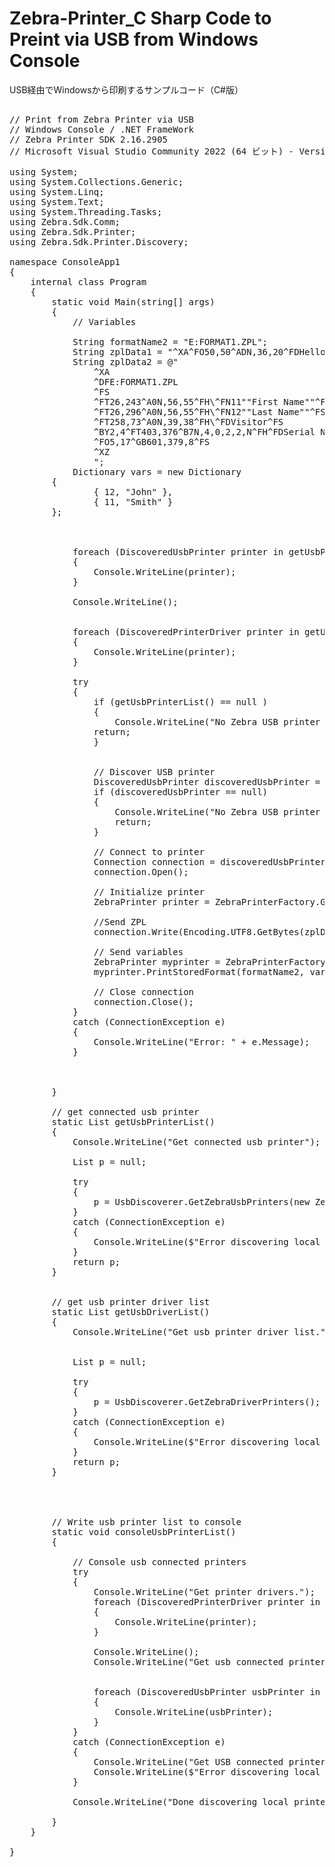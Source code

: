 # Zebra-Printer_C Sharp Code to Preint via USB from Windows Console
 USB経由でWindowsから印刷するサンプルコード（C#版）

<pre>

// Print from Zebra Printer via USB
// Windows Console / .NET FrameWork
// Zebra Printer SDK 2.16.2905
// Microsoft Visual Studio Community 2022 (64 ビット) - Version 17.12.1

using System;
using System.Collections.Generic;
using System.Linq;
using System.Text;
using System.Threading.Tasks;
using Zebra.Sdk.Comm;
using Zebra.Sdk.Printer;
using Zebra.Sdk.Printer.Discovery;

namespace ConsoleApp1
{
    internal class Program
    {
        static void Main(string[] args)
        {
            // Variables

            String formatName2 = "E:FORMAT1.ZPL";
            String zplData1 = "^XA^FO50,50^ADN,36,20^FDHello, Zebra Printer!^FS^XZ"; // Sample ZPL command
            String zplData2 = @"
                ^XA
                ^DFE:FORMAT1.ZPL
                ^FS
                ^FT26,243^A0N,56,55^FH\^FN11""First Name""^FS
                ^FT26,296^A0N,56,55^FH\^FN12""Last Name""^FS
                ^FT258,73^A0N,39,38^FH\^FDVisitor^FS
                ^BY2,4^FT403,376^B7N,4,0,2,2,N^FH^FDSerial Number^FS
                ^FO5,17^GB601,379,8^FS
                ^XZ            
                ";
            Dictionary<int, String> vars = new Dictionary<int, String>
        {
                { 12, "John" },
                { 11, "Smith" }
        };



            foreach (DiscoveredUsbPrinter printer in getUsbPrinterList())
            {
                Console.WriteLine(printer);
            }

            Console.WriteLine();


            foreach (DiscoveredPrinterDriver printer in getUsbDriverList())
            {
                Console.WriteLine(printer);
            }

            try
            {
                if (getUsbPrinterList() == null ) 
                {
                    Console.WriteLine("No Zebra USB printer found.");
                return;
                }


                // Discover USB printer
                DiscoveredUsbPrinter discoveredUsbPrinter = getUsbPrinterList().FirstOrDefault();
                if (discoveredUsbPrinter == null)
                {
                    Console.WriteLine("No Zebra USB printer found.");
                    return;
                }

                // Connect to printer
                Connection connection = discoveredUsbPrinter.GetConnection();
                connection.Open();

                // Initialize printer
                ZebraPrinter printer = ZebraPrinterFactory.GetInstance(connection);

                //Send ZPL
                connection.Write(Encoding.UTF8.GetBytes(zplData2));

                // Send variables
                ZebraPrinter myprinter = ZebraPrinterFactory.GetInstance(connection);
                myprinter.PrintStoredFormat(formatName2, vars);

                // Close connection
                connection.Close();
            }
            catch (ConnectionException e)
            {
                Console.WriteLine("Error: " + e.Message);
            }



        }

        // get connected usb printer 
        static List<DiscoveredUsbPrinter> getUsbPrinterList()
        {
            Console.WriteLine("Get connected usb printer");

            List<DiscoveredUsbPrinter> p = null;

            try
            {
                p = UsbDiscoverer.GetZebraUsbPrinters(new ZebraPrinterFilter());
            }
            catch (ConnectionException e)
            {
                Console.WriteLine($"Error discovering local printers: {e.Message}");
            }
            return p;
        }


        // get usb printer driver list 
        static List<DiscoveredPrinterDriver> getUsbDriverList()
        {
            Console.WriteLine("Get usb printer driver list.");


            List<DiscoveredPrinterDriver> p = null;

            try
            {
                p = UsbDiscoverer.GetZebraDriverPrinters();
            }
            catch (ConnectionException e)
            {
                Console.WriteLine($"Error discovering local printers: {e.Message}");
            }
            return p;
        }




        // Write usb printer list to console
        static void consoleUsbPrinterList()
        {

            // Console usb connected printers 
            try
            {
                Console.WriteLine("Get printer drivers.");
                foreach (DiscoveredPrinterDriver printer in UsbDiscoverer.GetZebraDriverPrinters())
                {
                    Console.WriteLine(printer);
                }

                Console.WriteLine();
                Console.WriteLine("Get usb connected printers.");


                foreach (DiscoveredUsbPrinter usbPrinter in UsbDiscoverer.GetZebraUsbPrinters(new ZebraPrinterFilter()))
                {
                    Console.WriteLine(usbPrinter);
                }
            }
            catch (ConnectionException e)
            {
                Console.WriteLine("Get USB connected printers");
                Console.WriteLine($"Error discovering local printers: {e.Message}");
            }

            Console.WriteLine("Done discovering local printers.");

        }
    }

}

</pre>